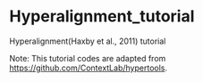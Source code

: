# Hyperalignment_tutorial
Hyperalignment(Haxby et al., 2011) tutorial

Note: This tutorial codes are adapted from https://github.com/ContextLab/hypertools.
